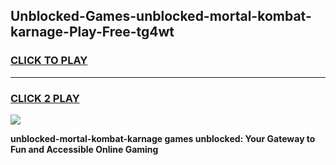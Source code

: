 
## Unblocked-Games-unblocked-mortal-kombat-karnage-Play-Free-tg4wt
<h3>
<a href="https://premium76.site?title=unblocked-mortal-kombat-karnage&ref=23A">CLICK TO PLAY</a></h3>
<hr>

<h3>
<a href="https://premium76.site?title=unblocked-mortal-kombat-karnage&ref=23A">CLICK 2 PLAY</a>
  
</h3>

<a href="https://premium76.site?title=unblocked-mortal-kombat-karnage&ref=23A"><img src="https://clearcache.store/games.png"></a>


**unblocked-mortal-kombat-karnage games unblocked: Your Gateway to Fun and Accessible Online Gaming**

